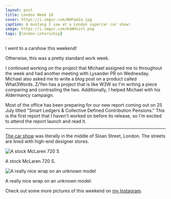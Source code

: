```yaml
---
layout: post
title: London Week 10
cover: https://i.imgur.com/NHFwm2a.jpg
caption: A mustang I saw at a London supercar car show!
image: https://i.imgur.com/KaWHsivl.png
tags: [london-internship]
---
```


I went to a carshow this weekend! 

Otherwise, this was a pretty standard work week.

I continued working on the project that Michael assigned me to throughout the week and had another meeting with Lysander PR on Wednesday. Michael also asked me to write a blog post on a product called What3Words. Z/Yen has a project that is like W3W so I'm writing a piece comparing and contrasting the two. Additionally, I helped Michael with his Aldermancy campaign.

Most of the office has been preparing for our new report coming out on 25 July titled "Smart Ledgers & Collective Defined Contribution Pensions." This is the first report that I haven't worked on before its release, so I'm excited to attend the report launch and read it.

---

[The car show](https://www.facebook.com/events/1847068678659108/) was literally in the middle of Sloan Street, London. The streets are lined with high-end designer stores. 

![A stock McLaren 720 S](https://i.imgur.com/A152AN5l.jpg)
<p class="caption">A stock McLaren 720 S.</p>

![A really nice wrap on an unknown model](https://i.imgur.com/AQ0FXrbl.jpg)
<p class="caption">A really nice wrap on an unknown model.</p>

Check out some more pictures of this weekend on [my Instagram](https://www.instagram.com/nishnha/).